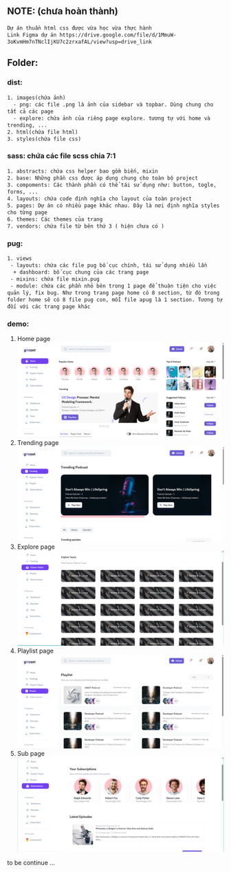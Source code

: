   ## NOTE: (chưa hoàn thành)
    Dự án thuần html css được vừa học vừa thực hành
    Link Figma dự án https://drive.google.com/file/d/1MmuW-3oKvmHm7nTNclIjKU7c2zrxafAL/view?usp=drive_link
  ## Folder:
  ### dist:  
    1. images(chứa ảnh)
      - png: các file .png là ảnh của sidebar và topbar. Dùng chung cho tất cả các page
      - explore: chứa ảnh của riêng page explore. tương tự với home và trending, ...
    2. html(chứa file html)
    3. styles(chứa file css)
  ### sass: chứa các file scss chia 7:1
    1. abstracts: chứa css helper bao gồm biến, mixin
    2. base: Những phần css được áp dụng chung cho toàn bộ project
    3. compoments: Các thành phần có thể tái sử dụng như: button, togle, forms, ...
    4. layouts: chứa code định nghĩa cho layout của toàn project 
    5. pages: Dự án có nhiều page khác nhau. Đây là nơi định nghĩa styles cho từng page
    6. themes: Các themes của trang
    7. vendors: chứa file từ bên thứ 3 ( hiện chưa có )
  ### pug:
    1. views
     - layouts: chứa các file pug bố cục chính, tái sử dụng nhiều lần
      + dashboard: bố cục chung của các trang page
     - mixins: chứa file mixin.pug
     - module: chứa các phần nhỏ bên trong 1 page để thuận tiện cho việc quản lý, fix bug. Như trong trang page home có 8 section, từ đó trong folder home sẽ có 8 file pug con, mỗi file apug là 1 section. Tương tự đối với các trang page khác
  ### demo:
  1. Home page
      ![Home page](./dist/images/demo/home.png)
  2. Trending page
    ![Trending page](./dist/images/demo/trending.png)
  3. Explore page
    ![Explore page](./dist/images/demo/explore.png)
  4. Playlist page
    ![Playlist page](./dist/images/demo/playlist.png)
  5. Sub page
    ![Sub page](./dist/images/demo/sub.png)

to be continue ...
